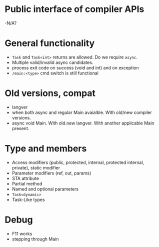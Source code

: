
# Public interface of compiler APIs
 -N/A?

# General functionality
- `Task` and `Task<int>` returns are allowed. Do we require `async`.
- Multiple valid/invalid async candidates.
- process exit code on success (void and int) and on exception
- `/main:<type>` cmd switch is still functional

# Old versions, compat
 - langver
 - when both async and regular Main avaialble. With old/new compiler versions.
 - async void Main. With old.new langver. With another applicable Main present.

# Type and members
- Access modifiers (public, protected, internal, protected internal, private), static modifier
- Parameter modifiers (ref, out, params)
- STA attribute
- Partial method
- Named and optional parameters
- `Task<dynamic>`
- Task-Like types
 
# Debug
- F11 works
- stepping through Main
